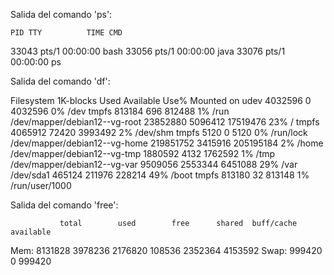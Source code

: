 Salida del comando 'ps':

    PID TTY          TIME CMD
  33043 pts/1    00:00:00 bash
  33056 pts/1    00:00:00 java
  33076 pts/1    00:00:00 ps



Salida del comando 'df':

Filesystem                    1K-blocks    Used Available Use% Mounted on
udev                            4032596       0   4032596   0% /dev
tmpfs                            813184     696    812488   1% /run
/dev/mapper/debian12--vg-root  23852880 5096412  17519476  23% /
tmpfs                           4065912   72420   3993492   2% /dev/shm
tmpfs                              5120       0      5120   0% /run/lock
/dev/mapper/debian12--vg-home 219851752 3415916 205195184   2% /home
/dev/mapper/debian12--vg-tmp    1880592    4132   1762592   1% /tmp
/dev/mapper/debian12--vg-var    9509056 2553344   6451088  29% /var
/dev/sda1                        465124  211976    228214  49% /boot
tmpfs                            813180      32    813148   1% /run/user/1000



Salida del comando 'free':

               total        used        free      shared  buff/cache   available
Mem:         8131828     3978236     2176820      108536     2352364     4153592
Swap:         999420           0      999420



